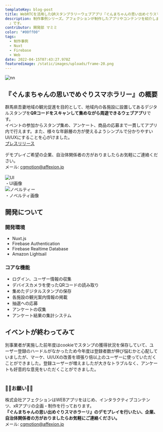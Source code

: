 ```yaml
---
templateKey: blog-post
title: WebRTCを活用したQRスタンプラリーウェブアプリ『ぐんまちゃんの思い出めぐりスマホラリー』 | 制作事例シリーズ
description: 制作事例シリーズ。アフェクションが制作したアプリやコンテンツを紹介します。今回は群馬県吾妻地域で実施したデジタルスタンプラリー企画『ぐんまちゃんの思い出めぐりスマホラリー
  』です。
contributor: 開発部 マミミ
color: "#00ff00"
tags:
  - 制作事例
  - Nuxt
  - Firebase
  - Web
date: 2022-04-15T07:43:27.978Z
featuredimage: /static/images/uploads/frame-20.png
---
```

![nn](https://prtimes.jp/i/63554/4/resize/d63554-4-5b179ba66e076fbc6ab2-0.png "スマホラリー")

## 『ぐんまちゃんの思いでめぐりスマホラリー』の概要<br>
群馬県吾妻地域の観光促進を目的として、地域内の各施設に設置してあるデジタルスタンプを**QRコードをスキャンして集めながら周遊できるウェブアプリ**です。<br>イベントの参加からスタンプ集め、アンケート、商品の応募まで一貫してアプリ内で行えます。また、様々な年齢層の方が使えるようシンプルで分かりやすいUI/UXにすることを心がけました。<br>[プレスリリース](https://prtimes.jp/main/html/rd/p/000000004.000063554.html)<br><br>デモプレイご希望の企業、自治体関係者の方がおりましたらお気軽にご連絡ください。<br>メール: cgmotion@affexion.jp<br><br>
![UI](blob:https://affexion-blog.netlify.app/89409ce3-6038-4938-8f8b-33e92c1f01a1 "ラリー")<br>・UI画像<br>
![ノベルティー](blob:https://affexion-blog.netlify.app/28a3337d-1db4-4f45-a960-0e2f17a8a258 "ラリー")<br>・ノベルティ画像<br>
## 開発について<br>
### 開発環境<br>
- Nuxt.js
- Firebase Authentication
- Firebase Realtime Database
- Amazon Lightsail<br>
### コアな機能<br>
- ログイン、ユーザー情報の収集
- デバイスカメラを使ったQRコードの読み取り
- 集めたデジタルスタンプの保存
- 各施設の観光案内情報の掲載
- 抽選への応募
- アンケートの収集
- アンケート結果の集計システム<br>
## イベントが終わってみて<br>
別事業者が実施した前年度はcookieでスタンプの獲得状況を保存していて、ユーザー登録のハードルがなかったため今年度は登録者数が伸び悩むかと心配していましたが、マーケ、UI/UXの改善を頑張り倍以上のユーザーに使っていただくことができました。登録ユーザーが増えましたが大きなトラブルなく、アンケートも好意的な意見をいただくことができました。<br><br>
### 👾👾お願い👾👾<br>
株式会社アフェクションはWEBアプリをはじめ、インタラクティブコンテンツ、xRアプリの企画・制作を行っております。<br>**『ぐんまちゃんの思い出めぐりスマホラーリ』のデモプレイを行いたい、企業、自治体関係者の方がおりましたらお気軽にご連絡ください。**<br>メール: cgmotion@affexion.jp
